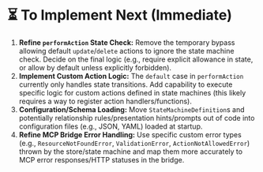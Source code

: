 # ⏳ To Implement Next (Immediate)

1.  **Refine `performAction` State Check:** Remove the temporary bypass allowing default `update`/`delete` actions to ignore the state machine check. Decide on the final logic (e.g., require explicit allowance in state, or allow by default unless explicitly forbidden).
2.  **Implement Custom Action Logic:** The `default` case in `performAction` currently only handles state transitions. Add capability to execute specific logic for custom actions defined in state machines (this likely requires a way to register action handlers/functions).
3.  **Configuration/Schema Loading:** Move `StateMachineDefinition`s and potentially relationship rules/presentation hints/prompts out of code into configuration files (e.g., JSON, YAML) loaded at startup.
4.  **Refine MCP Bridge Error Handling:** Use specific custom error types (e.g., `ResourceNotFoundError`, `ValidationError`, `ActionNotAllowedError`) thrown by the store/state machine and map them more accurately to MCP error responses/HTTP statuses in the bridge. 